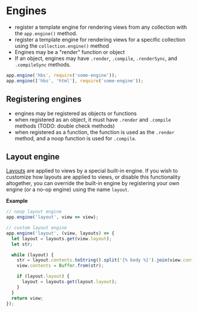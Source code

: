 # Engines

- register a template engine for rendering views from any collection with the `app.engine()` method.
- register a template engine for rendering views for a specific collection using the `collection.engine()` method
- Engines may be a "render" function or object
- If an object, engines may have `.render`, `.compile`, `.renderSync`, and `.compileSync` methods.


```js
app.engine('hbs', require('some-engine'));
app.engine(['hbs', 'html'], require('some-engine'));
```

## Registering engines

- engines may be registered as objects or functions
- when registered as an object, it must have `.render` and `.compile` methods (TODO: double check methods)
- when registered as a function, the function is used as the `.render` method, and a noop function is used for `.compile`.


## Layout engine

[Layouts](./layouts.md) are applied to views by a special built-in engine. If you wish to customize how layouts are applied to views, or disable this functionality altogether, you can override the built-in engine by registering your own engine (or a no-op engine) using the name `layout`.

**Example**

```js
// noop layout engine
app.engine('layout', view => view);

// custom layout engine
app.engine('layout', (view, layouts) => {
  let layout = layouts.get(view.layout);
  let str;

  while (layout) {
    str = layout.contents.toString().split('{% body %}').join(view.contents.toString());
    view.contents = Buffer.from(str);

    if (layout.layout) {
      layout = layouts.get(layout.layout);
    }
  }
  return view;
});
```
